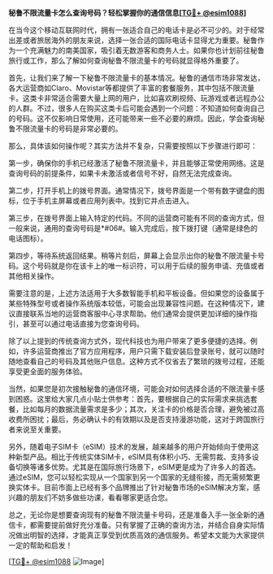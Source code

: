 **秘鲁不限流量卡怎么查询号码？轻松掌握你的通信信息[[TG💪+ @esim1088](https://t.me/s/esim1088)]**

在当今这个移动互联网时代，拥有一张适合自己的电话卡是必不可少的。对于经常出差或者旅居海外的朋友来说，选择一张合适的国际电话卡显得尤为重要。秘鲁作为一个充满魅力的南美国家，吸引着无数游客和商务人士。如果你也计划前往秘鲁旅行或工作，那么了解如何查询秘鲁不限流量卡的号码就显得格外重要了。

首先，让我们来了解一下秘鲁不限流量卡的基本情况。秘鲁的通信市场非常发达，各大运营商如Claro、Movistar等都提供了丰富的套餐服务，其中包括不限流量卡。这类卡非常适合需要大量上网的用户，比如喜欢刷视频、玩游戏或者远程办公的人群。不过，很多人在购买这类卡后可能会遇到一个问题：不知道如何查询自己的号码。这不仅影响日常使用，还可能带来一些不必要的麻烦。因此，学会查询秘鲁不限流量卡的号码是非常必要的。

那么，具体该如何操作呢？其实方法并不复杂，只需要按照以下步骤进行即可：

第一步，确保你的手机已经激活了秘鲁不限流量卡，并且能够正常使用网络。这是查询号码的前提条件，如果卡未激活或者信号不好，自然无法完成查询。

第二步，打开手机上的拨号界面。通常情况下，拨号界面是一个带有数字键盘的图标，位于手机主屏幕或者应用列表中。找到它并点击进入。

第三步，在拨号界面上输入特定的代码。不同的运营商可能有不同的查询方式，但一般来说，通用的查询号码是*#06#。输入完成后，按下拨打键（通常是绿色的电话图标）。

第四步，等待系统返回结果。稍等片刻后，屏幕上会显示出你的秘鲁不限流量卡号码。这个号码就是你在该卡上的唯一标识符，可以用于后续的服务申请、充值或者其他相关操作。

需要注意的是，上述方法适用于大多数智能手机和平板设备。但如果您的设备属于某些特殊型号或者操作系统版本较低，可能会出现兼容性问题。在这种情况下，建议直接联系当地的运营商客服中心寻求帮助。他们通常会提供更加详细的操作指引，甚至可以通过电话直接为您查询号码。

除了以上提到的传统查询方式外，现代科技也为用户带来了更多便捷的选择。例如，许多运营商推出了官方应用程序，用户只需下载安装后登录账号，就可以随时随地查看自己的号码及其他账户信息。这种方式不仅省去了繁琐的拨号过程，还能享受更全面的服务体验。

当然，如果您是初次接触秘鲁的通信环境，可能会对如何选择合适的不限流量卡感到困惑。这里给大家几点小贴士供参考：首先，要根据自己的实际需求来挑选套餐，比如每月的数据流量需求是多少；其次，关注卡的价格是否合理，避免被过高收费所困扰；最后，务必确认卡的有效期以及是否支持漫游功能，这对于跨国旅行者来说至关重要。

另外，随着电子SIM卡（eSIM）技术的发展，越来越多的用户开始倾向于使用这种新型产品。相比于传统实体SIM卡，eSIM具有体积小巧、无需剪裁、支持多设备切换等诸多优势。尤其是在国际旅行场景下，eSIM更是成为了许多人的首选。通过eSIM，您可以轻松实现从一个国家到另一个国家的无缝衔接，而无需频繁更换实体卡。目前市面上已经有多个品牌推出了针对秘鲁市场的eSIM解决方案，感兴趣的朋友们不妨多做些功课，看看哪家更适合您。

总之，无论你是想要查询现有的秘鲁不限流量卡号码，还是准备入手一张全新的通信卡，都需要提前做好充分准备。只有掌握了正确的查询方法，并结合自身实际情况做出明智的选择，才能真正享受到优质高效的通信服务。希望本文能为大家提供一定的帮助和启发！

[[TG💪+ @esim1088](https://t.me/s/esim1088) ![Image](https://i.postimg.cc/4NQfJmqS/Snipaste-2025-05-13-00-14-12.png)]
